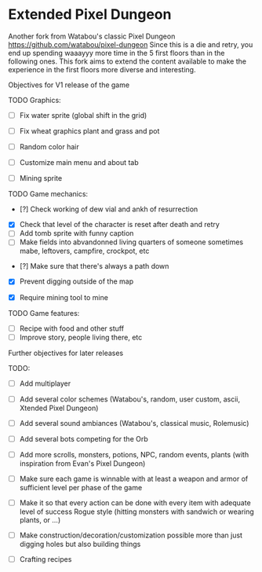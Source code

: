 Extended Pixel Dungeon
=============

Another fork from Watabou's classic Pixel Dungeon https://github.com/watabou/pixel-dungeon
Since this is a die and retry, you end up spending waaayyy more time in the 5 first floors than in the following ones.
This fork aims to extend the content available to make the experience in the first floors more diverse and interesting.

Objectives for V1 release of the game

TODO Graphics:
- [ ] Fix water sprite (global shift in the grid)
- [ ] Fix wheat graphics plant and grass and pot
- [ ] Random color hair
- [ ] Customize main menu and about tab
- [ ] Mining sprite


TODO Game mechanics:
- [?] Check working of dew vial and ankh of resurrection
- [x] Check that level of the character is reset after death and retry
- [ ] Add tomb sprite with funny caption
- [ ] Make fields into abvandonned living quarters of someone sometimes mabe, leftovers, campfire, crockpot, etc
- [?] Make sure that there's always a path down
- [x] Prevent digging outside of the map
- [x] Require mining tool to mine


TODO Game features:
- [ ] Recipe with food and other stuff
- [ ] Improve story, people living there, etc

Further objectives for later releases

TODO:
- [ ] Add multiplayer
- [ ] Add several color schemes (Watabou's, random, user custom, ascii, Xtended Pixel Dungeon)
- [ ] Add several sound ambiances (Watabou's, classical music, Rolemusic)
- [ ] Add several bots competing for the Orb
- [ ] Add more scrolls, monsters, potions, NPC, random events, plants (with inspiration from Evan's Pixel Dungeon)
- [ ] Make sure each game is winnable with at least a weapon and armor of sufficient level per phase of the game
- [ ] Make it so that every action can be done with every item with adequate level of success Rogue style (hitting monsters with sandwich or wearing plants, or ...)
- [ ] Make construction/decoration/customization possible more than just digging holes but also building things
- [ ] Crafting recipes







